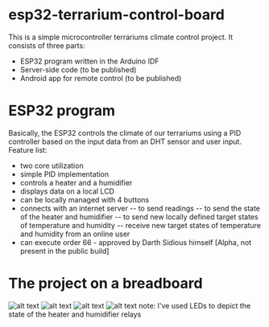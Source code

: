 # esp32-terrarium-control-board

This is a simple microcontroller terrariums climate control project. It consists of three parts:
- ESP32 program written in the Arduino IDF
- Server-side code (to be published)
- Android app for remote control (to be published)

# ESP32 program
Basically, the ESP32 controls the climate of our terrariums using a PID controller based on the input data from an DHT sensor and user input. Feature list:
- two core utilization
- simple PID implementation
- controls a heater and a humidifier
- displays data on a local LCD
- can be locally managed with 4 buttons
- connects with an internet server
-- to send readings
-- to send the state of the heater and humidifier
-- to send new locally defined target states of temperature and humidity
-- receive new target states of temperature and humidity from an online user
- can execute order 66 - approved by Darth Sidious himself [Alpha, not present in the public build]

# The project on a breadboard

![alt text](https://github.com/Asteliks/esp32-terrarium-control-board/blob/master/Pictures/IMG_3757.JPG)
![alt text](https://github.com/Asteliks/esp32-terrarium-control-board/blob/master/Pictures/IMG_3758.JPG)
![alt text](https://github.com/Asteliks/esp32-terrarium-control-board/blob/master/Pictures/IMG_3759.JPG)
![alt text](https://github.com/Asteliks/esp32-terrarium-control-board/blob/master/Pictures/IMG_3760.JPG)
note: I've used LEDs to depict the state of the heater and humidifier relays
